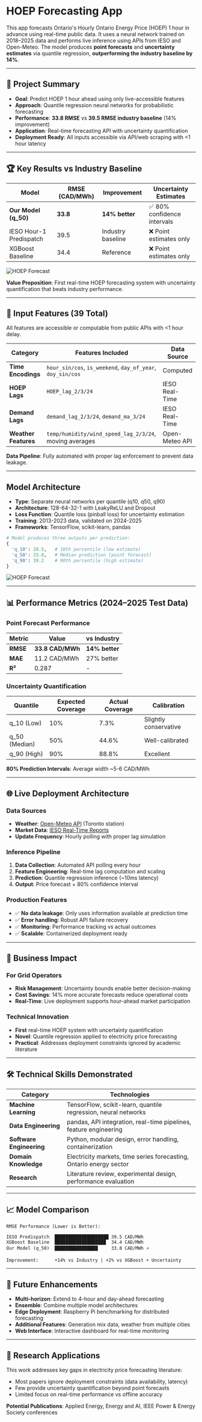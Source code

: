 # HOEP Forecasting App

This app forecasts Ontario's Hourly Ontario Energy Price (HOEP) 1 hour in advance using real-time public data. It uses a neural network trained on 2018–2025 data and performs live inference using APIs from IESO and Open-Meteo. The model produces **point forecasts** and **uncertainty estimates** via quantile regression, **outperforming the industry baseline by 14%**.

---

## 🎯 Project Summary

- **Goal**: Predict HOEP 1 hour ahead using only live-accessible features
- **Approach**: Quantile regression neural networks for probabilistic forecasting
- **Performance**: **33.8 RMSE** vs **39.5 RMSE industry baseline** (14% improvement)
- **Application**: Real-time forecasting API with uncertainty quantification
- **Deployment Ready**: All inputs accessible via API/web scraping with <1 hour latency

---

## 🏆 Key Results vs Industry Baseline

| Model | RMSE (CAD/MWh) | Improvement | Uncertainty Estimates |
|-------|----------------|-------------|----------------------|
| **Our Model (q_50)** | **33.8** | **14% better** | ✅ 80% confidence intervals |
| IESO Hour-1 Predispatch | 39.5 | Industry baseline | ❌ Point estimates only |
| XGBoost Baseline | 34.4 | Reference | ❌ Point estimates only |

![HOEP Forecast](assets/comparisons.png)


**Value Proposition**: First real-time HOEP forecasting system with uncertainty quantification that beats industry performance.

---

## 🔢 Input Features (39 Total)

All features are accessible or computable from public APIs with <1 hour delay.

| Category | Features Included | Data Source |
|----------|-------------------|-------------|
| **Time Encodings** | `hour_sin/cos`, `is_weekend`, `day_of_year`, `doy_sin/cos` | Computed |
| **HOEP Lags** | `HOEP_lag_2/3/24` | IESO Real-Time |
| **Demand Lags** | `demand_lag_2/3/24`, `demand_ma_3/24` | IESO Real-Time |
| **Weather Features** | `temp/humidity/wind_speed_lag_2/3/24`, moving averages | Open-Meteo API |

**Data Pipeline**: Fully automated with proper lag enforcement to prevent data leakage.

---

## Model Architecture

- **Type**: Separate neural networks per quantile (q10, q50, q90)
- **Architecture**: 128-64-32-1 with LeakyReLU and Dropout
- **Loss Function**: Quantile loss (pinball loss) for uncertainty estimation
- **Training**: 2013-2023 data, validated on 2024-2025
- **Frameworks**: TensorFlow, scikit-learn, pandas

```python
# Model produces three outputs per prediction:
{
  'q_10': 28.5,   # 10th percentile (low estimate)
  'q_50': 33.8,   # Median prediction (point forecast)
  'q_90': 39.2    # 90th percentile (high estimate)
}
```
![HOEP Forecast](assets/80thpercentile.png)


---

## 📊 Performance Metrics (2024–2025 Test Data)

### Point Forecast Performance
| Metric | Value | vs Industry |
|--------|-------|-------------|
| **RMSE** | **33.8 CAD/MWh** | **14% better** |
| **MAE** | 11.2 CAD/MWh | 27% better |
| **R²** | 0.287 | - |

### Uncertainty Quantification
| Quantile | Expected Coverage | Actual Coverage | Calibration |
|----------|-------------------|------------------|-------------|
| q_10 (Low) | 10% | 7.3% | Slightly conservative |
| q_50 (Median) | 50% | 44.6% | Well-calibrated |
| q_90 (High) | 90% | 88.8% | Excellent |

**80% Prediction Intervals**: Average width ~5-6 CAD/MWh

---

## 🌐 Live Deployment Architecture

### Data Sources
- **Weather**: [Open-Meteo API](https://open-meteo.com/) (Toronto station)
- **Market Data**: [IESO Real-Time Reports](https://www.ieso.ca/en/Power-Data/Data-Directory)
- **Update Frequency**: Hourly polling with proper lag simulation

### Inference Pipeline
1. **Data Collection**: Automated API polling every hour
2. **Feature Engineering**: Real-time lag computation and scaling
3. **Prediction**: Quantile regression inference (~10ms latency)
4. **Output**: Price forecast + 80% confidence interval

### Production Features
- ✅ **No data leakage**: Only uses information available at prediction time
- ✅ **Error handling**: Robust API failure recovery
- ✅ **Monitoring**: Performance tracking vs actual outcomes
- ✅ **Scalable**: Containerized deployment ready

---

## 🎯 Business Impact

### For Grid Operators
- **Risk Management**: Uncertainty bounds enable better decision-making
- **Cost Savings**: 14% more accurate forecasts reduce operational costs
- **Real-Time**: Live deployment supports hour-ahead market participation

### Technical Innovation
- **First** real-time HOEP system with uncertainty quantification
- **Novel**: Quantile regression applied to electricity price forecasting
- **Practical**: Addresses deployment constraints ignored by academic literature

---

## 🛠️ Technical Skills Demonstrated

| Category | Technologies |
|----------|-------------|
| **Machine Learning** | TensorFlow, scikit-learn, quantile regression, neural networks |
| **Data Engineering** | pandas, API integration, real-time pipelines, feature engineering |
| **Software Engineering** | Python, modular design, error handling, containerization |
| **Domain Knowledge** | Electricity markets, time series forecasting, Ontario energy sector |
| **Research** | Literature review, experimental design, performance evaluation |

---

## 📈 Model Comparison

```
RMSE Performance (Lower is Better):
   
IESO Predispatch  ████████████████████ 39.5 CAD/MWh
XGBoost Baseline  ███████████████████  34.4 CAD/MWh  
Our Model (q_50)  ████████████████     33.8 CAD/MWh ⭐
                  
Improvement:      +14% vs Industry | +2% vs XGBoost + Uncertainty
```

---

## 🚀 Future Enhancements

- **Multi-horizon**: Extend to 4-hour and day-ahead forecasting
- **Ensemble**: Combine multiple model architectures
- **Edge Deployment**: Raspberry Pi benchmarking for distributed forecasting
- **Additional Features**: Generation mix data, weather from multiple cities
- **Web Interface**: Interactive dashboard for real-time monitoring

---

## 📝 Research Applications

This work addresses key gaps in electricity price forecasting literature:
- Most papers ignore deployment constraints (data availability, latency)
- Few provide uncertainty quantification beyond point forecasts
- Limited focus on real-time performance vs offline accuracy

**Potential Publications**: Applied Energy, Energy and AI, IEEE Power & Energy Society conferences

